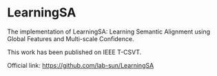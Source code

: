 # LearningSA

The implementation of LearningSA: Learning Semantic Alignment using Global Features and Multi-scale Confidence.

This work has been published on IEEE T-CSVT.

Official link: https://github.com/lab-sun/LearningSA
